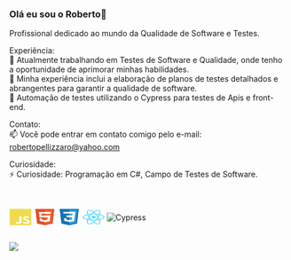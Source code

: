 ### Olá eu sou o Roberto👋

Profissional dedicado ao mundo da Qualidade de Software e Testes.

Experiência:<br>
🌱 Atualmente trabalhando em Testes de Software e Qualidade, onde tenho a oportunidade de aprimorar minhas habilidades.<br>
🤔 Minha experiência inclui a elaboração de planos de testes detalhados e abrangentes para garantir a qualidade de software.<br>
🤖 Automação de testes utilizando o Cypress para testes de Apis e front-end.<br>

Contato:<br>
📫 Você pode entrar em contato comigo pelo e-mail: robertopellizzaro@yahoo.com

Curiosidade:<br>
⚡ Curiosidade: Programação em C#, Campo de Testes de Software.<br><br>

<div style="display: inline_block"><br>
  <img align="center" alt="Rafa-Js" height="30" width="40" src="https://raw.githubusercontent.com/devicons/devicon/master/icons/javascript/javascript-plain.svg">
  <img align="center" alt="HTML"  height="30" width="40" src="https://raw.githubusercontent.com/devicons/devicon/master/icons/html5/html5-original.svg">
  <img align="center" alt="CSS"   height="30" width="40" src="https://raw.githubusercontent.com/devicons/devicon/master/icons/css3/css3-original.svg">
  <img align="center" alt="React" height="30" width="40" src="https://raw.githubusercontent.com/devicons/devicon/master/icons/react/react-original.svg">
  <img align="center" alt="Cypress" height="30" width="30" src="https://static-00.iconduck.com/assets.00/cypress-icon-512x511-29zvfts6.png">
</div>

  ##
 
<div> 
  <a href="https://www.linkedin.com/in/roberto-pellizzaro-20b31125b" target="_blank"><img src="https://img.shields.io/badge/-LinkedIn-%230077B5?style=for-the-badge&logo=linkedin&logoColor=white" target="_blank"></a>  
  
</div>

